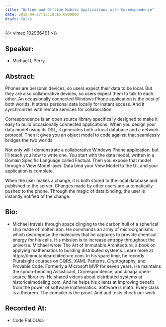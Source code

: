 ```yaml
---
title: "Online and Offline Mobile Applications with Correspondence"
date: 2013-04-27T13:10:15.0000000
draft: false
---
```


{{< vimeo 102966491 >}}

## Speaker:

 - Michael L Perry

## Abstract:

<p>Phones are personal devices, so users expect their data to be local. But they are also collaborative devices, so users expect them to talk to each other. An occasionally connected Windows Phone application is the best of both worlds. It stores personal data locally for instant access. And it synchronizes with remote services for collaboration.
</p>
<p>Correspondence is an open source library specifically designed to make it easy to build occasionally connected applications. When you design your data model using its DSL, it generates both a local database and a network protocol. Then it gives you an object model to code against that seamlessly bridges the two worlds.
</p>
<p>Not only will I demonstrate a collaborative Windows Phone application, but I’ll teach you how to write one. You start with the data model, written in a Domain Specific Language called Factual. Then you expose that model through a View Model layer. Data bind your View Model to the UI, and your application is complete.
</p>
<p>When the user makes a change, it is both stored to the local database and published to the server. Changes made by other users are automatically pushed to the phone. Through the magic of data binding, the user is instantly notified of the change.
</p>

## Bio:

 - <p>Michael travels through space clinging to the carbon hull of a spherical ship made of molten iron. He commands an army of microorganisms which decompose the molecules that he captures to provide chemical energy for his cells. His mission is to increase entropy throughout the universe. Michael wrote The Art of Immutable Architecture, a book on applying mathematics to building distributed systems. Learn more at https://immutablearchitecture.com. In his spare time, he records Pluralsight courses on CQRS, XAML Patterns, Cryptography, and Provable Code. Formerly a Microsoft MVP for seven years. He maintains the spoon-bending Assisticant, Correspondence, and Jinaga open-source libraries. He shared videos about distributed systems at historicalmodeling.com. And he helps his clients at Improving benefit from the power of software mathematics. Software is math. Every class is a theorem. The compiler is the proof. And unit tests check our work.</p>

## Recorded At:

 - Code PaLOUsa

